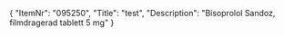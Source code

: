 {
  "ItemNr": "095250",
  "Title": "test",
  "Description": "Bisoprolol Sandoz, filmdragerad tablett 5 mg"
}
